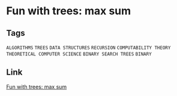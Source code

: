 # Fun with trees: max sum

## Tags

`ALGORITHMS` `TREES` `DATA STRUCTURES` `RECURSION` `COMPUTABILITY THEORY` `THEORETICAL COMPUTER SCIENCE` `BINARY SEARCH TREES` `BINARY`

## Link

[Fun with trees: max sum](https://www.codewars.com/kata/57e5279b7cf1aea5cf000359)